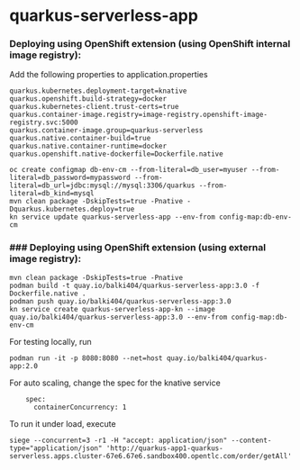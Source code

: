 # quarkus-serverless-app
### Deploying using OpenShift extension (using OpenShift internal image registry):

Add the following properties to application.properties
```
quarkus.kubernetes.deployment-target=knative
quarkus.openshift.build-strategy=docker
quarkus.kubernetes-client.trust-certs=true
quarkus.container-image.registry=image-registry.openshift-image-registry.svc:5000
quarkus.container-image.group=quarkus-serverless
quarkus.native.container-build=true
quarkus.native.container-runtime=docker
quarkus.openshift.native-dockerfile=Dockerfile.native
```

```
oc create configmap db-env-cm --from-literal=db_user=myuser --from-literal=db_password=mypassword --from-literal=db_url=jdbc:mysql://mysql:3306/quarkus --from-literal=db_kind=mysql
mvn clean package -DskipTests=true -Pnative -Dquarkus.kubernetes.deploy=true
kn service update quarkus-serverless-app --env-from config-map:db-env-cm
```


### ### Deploying using OpenShift extension (using external image registry):
```
mvn clean package -DskipTests=true -Pnative
podman build -t quay.io/balki404/quarkus-serverless-app:3.0 -f Dockerfile.native .
podman push quay.io/balki404/quarkus-serverless-app:3.0
kn service create quarkus-serverless-app-kn --image quay.io/balki404/quarkus-serverless-app:3.0 --env-from config-map:db-env-cm
```

For testing locally, run
```
podman run -it -p 8080:8080 --net=host quay.io/balki404/quarkus-app:2.0
```

For auto scaling, change the spec for the knative service
```
    spec:
      containerConcurrency: 1
```

To run it under load, execute
```
siege --concurrent=3 -r1 -H "accept: application/json" --content-type="application/json" 'http://quarkus-app1-quarkus-serverless.apps.cluster-67e6.67e6.sandbox400.opentlc.com/order/getAll'
```
